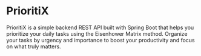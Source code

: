 # PrioritiX
PrioritiX is a simple backend REST API built with Spring Boot that helps you prioritize your daily tasks using the Eisenhower Matrix method. Organize your tasks by urgency and importance to boost your productivity and focus on what truly matters.
